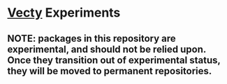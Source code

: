 # [Vecty](https://github.com/gopherjs/vecty) Experiments

## NOTE: packages in this repository are experimental, and should not be relied upon.  Once they transition out of experimental status, they will be moved to permanent repositories.
